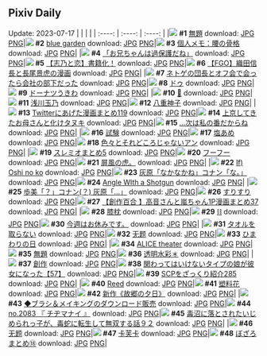 ## Pixiv Daily
Update: 2023-07-17
|      |      |      |
| :----: | :----: | :----: |
|![](https://pixiv.microyu.workers.dev/c/240x480/img-master/img/2023/07/15/16/41/24/109933004_p0_master1200.jpg) **#1** [無題](https://www.pixiv.net/artworks/109933004) download: [JPG](https://pixiv.microyu.workers.dev/img-original/img/2023/07/15/16/41/24/109933004_p0.jpg) [PNG](https://pixiv.microyu.workers.dev/img-original/img/2023/07/15/16/41/24/109933004_p0.png)|![](https://pixiv.microyu.workers.dev/c/240x480/img-master/img/2023/07/15/00/13/37/109915862_p0_master1200.jpg) **#2** [blue garden](https://www.pixiv.net/artworks/109915862) download: [JPG](https://pixiv.microyu.workers.dev/img-original/img/2023/07/15/00/13/37/109915862_p0.jpg) [PNG](https://pixiv.microyu.workers.dev/img-original/img/2023/07/15/00/13/37/109915862_p0.png)|![](https://pixiv.microyu.workers.dev/c/240x480/img-master/img/2023/07/15/07/00/09/109922488_p0_master1200.jpg) **#3** [個人メモ：腰の骨格](https://www.pixiv.net/artworks/109922488) download: [JPG](https://pixiv.microyu.workers.dev/img-original/img/2023/07/15/07/00/09/109922488_p0.jpg) [PNG](https://pixiv.microyu.workers.dev/img-original/img/2023/07/15/07/00/09/109922488_p0.png)|
|![](https://pixiv.microyu.workers.dev/c/240x480/img-master/img/2023/07/15/02/40/36/109919553_p0_master1200.jpg) **#4** [「お兄ちゃんは過保護だね」](https://www.pixiv.net/artworks/109919553) download: [JPG](https://pixiv.microyu.workers.dev/img-original/img/2023/07/15/02/40/36/109919553_p0.jpg) [PNG](https://pixiv.microyu.workers.dev/img-original/img/2023/07/15/02/40/36/109919553_p0.png)|![](https://pixiv.microyu.workers.dev/c/240x480/img-master/img/2023/07/15/00/12/19/109915807_p0_master1200.jpg) **#5** [【志乃と恋】書籍化！](https://www.pixiv.net/artworks/109915807) download: [JPG](https://pixiv.microyu.workers.dev/img-original/img/2023/07/15/00/12/19/109915807_p0.jpg) [PNG](https://pixiv.microyu.workers.dev/img-original/img/2023/07/15/00/12/19/109915807_p0.png)|![](https://pixiv.microyu.workers.dev/c/240x480/img-master/img/2023/07/15/02/53/21/109919760_p0_master1200.jpg) **#6** [【FGO】織田信長と長尾景虎の漫画](https://www.pixiv.net/artworks/109919760) download: [JPG](https://pixiv.microyu.workers.dev/img-original/img/2023/07/15/02/53/21/109919760_p0.jpg) [PNG](https://pixiv.microyu.workers.dev/img-original/img/2023/07/15/02/53/21/109919760_p0.png)|
|![](https://pixiv.microyu.workers.dev/c/240x480/img-master/img/2023/07/15/16/11/15/109932312_p0_master1200.jpg) **#7** [ネトゲの団長とオフ会で会ったら会社の部下だった](https://www.pixiv.net/artworks/109932312) download: [JPG](https://pixiv.microyu.workers.dev/img-original/img/2023/07/15/16/11/15/109932312_p0.jpg) [PNG](https://pixiv.microyu.workers.dev/img-original/img/2023/07/15/16/11/15/109932312_p0.png)|![](https://pixiv.microyu.workers.dev/c/240x480/img-master/img/2023/07/16/02/34/21/109950289_p0_master1200.jpg) **#8** [ドゥ](https://www.pixiv.net/artworks/109950289) download: [JPG](https://pixiv.microyu.workers.dev/img-original/img/2023/07/16/02/34/21/109950289_p0.jpg) [PNG](https://pixiv.microyu.workers.dev/img-original/img/2023/07/16/02/34/21/109950289_p0.png)|![](https://pixiv.microyu.workers.dev/c/240x480/img-master/img/2023/07/15/20/30/03/109938854_p0_master1200.jpg) **#9** [ドーナツうきわ](https://www.pixiv.net/artworks/109938854) download: [JPG](https://pixiv.microyu.workers.dev/img-original/img/2023/07/15/20/30/03/109938854_p0.jpg) [PNG](https://pixiv.microyu.workers.dev/img-original/img/2023/07/15/20/30/03/109938854_p0.png)|
|![](https://pixiv.microyu.workers.dev/c/240x480/img-master/img/2023/07/15/00/26/02/109916317_p0_master1200.jpg) **#10** [🧩](https://www.pixiv.net/artworks/109916317) download: [JPG](https://pixiv.microyu.workers.dev/img-original/img/2023/07/15/00/26/02/109916317_p0.jpg) [PNG](https://pixiv.microyu.workers.dev/img-original/img/2023/07/15/00/26/02/109916317_p0.png)|![](https://pixiv.microyu.workers.dev/c/240x480/img-master/img/2023/07/15/21/51/25/109941522_p0_master1200.jpg) **#11** [浅川玉乃](https://www.pixiv.net/artworks/109941522) download: [JPG](https://pixiv.microyu.workers.dev/img-original/img/2023/07/15/21/51/25/109941522_p0.jpg) [PNG](https://pixiv.microyu.workers.dev/img-original/img/2023/07/15/21/51/25/109941522_p0.png)|![](https://pixiv.microyu.workers.dev/c/240x480/img-master/img/2023/07/16/01/19/12/109948691_p0_master1200.jpg) **#12** [八重神子](https://www.pixiv.net/artworks/109948691) download: [JPG](https://pixiv.microyu.workers.dev/img-original/img/2023/07/16/01/19/12/109948691_p0.jpg) [PNG](https://pixiv.microyu.workers.dev/img-original/img/2023/07/16/01/19/12/109948691_p0.png)|
|![](https://pixiv.microyu.workers.dev/c/240x480/img-master/img/2023/07/15/12/21/35/109927643_p0_master1200.jpg) **#13** [Twitterにあげた漫画まとめ119](https://www.pixiv.net/artworks/109927643) download: [JPG](https://pixiv.microyu.workers.dev/img-original/img/2023/07/15/12/21/35/109927643_p0.jpg) [PNG](https://pixiv.microyu.workers.dev/img-original/img/2023/07/15/12/21/35/109927643_p0.png)|![](https://pixiv.microyu.workers.dev/c/240x480/img-master/img/2023/07/16/00/03/09/109946256_p0_master1200.jpg) **#14** [上京してきたお母さんと化けタヌキ](https://www.pixiv.net/artworks/109946256) download: [JPG](https://pixiv.microyu.workers.dev/img-original/img/2023/07/16/00/03/09/109946256_p0.jpg) [PNG](https://pixiv.microyu.workers.dev/img-original/img/2023/07/16/00/03/09/109946256_p0.png)|![](https://pixiv.microyu.workers.dev/c/240x480/img-master/img/2023/07/15/18/00/10/109934778_p0_master1200.jpg) **#15** [...次は私の番だからね](https://www.pixiv.net/artworks/109934778) download: [JPG](https://pixiv.microyu.workers.dev/img-original/img/2023/07/15/18/00/10/109934778_p0.jpg) [PNG](https://pixiv.microyu.workers.dev/img-original/img/2023/07/15/18/00/10/109934778_p0.png)|
|![](https://pixiv.microyu.workers.dev/c/240x480/img-master/img/2023/07/15/01/15/24/109917815_p0_master1200.jpg) **#16** [試験](https://www.pixiv.net/artworks/109917815) download: [JPG](https://pixiv.microyu.workers.dev/img-original/img/2023/07/15/01/15/24/109917815_p0.jpg) [PNG](https://pixiv.microyu.workers.dev/img-original/img/2023/07/15/01/15/24/109917815_p0.png)|![](https://pixiv.microyu.workers.dev/c/240x480/img-master/img/2023/07/16/20/30/05/109970793_p0_master1200.jpg) **#17** [塩あめ](https://www.pixiv.net/artworks/109970793) download: [JPG](https://pixiv.microyu.workers.dev/img-original/img/2023/07/16/20/30/05/109970793_p0.jpg) [PNG](https://pixiv.microyu.workers.dev/img-original/img/2023/07/16/20/30/05/109970793_p0.png)|![](https://pixiv.microyu.workers.dev/c/240x480/img-master/img/2023/07/15/00/00/18/109914989_p0_master1200.jpg) **#18** [色々とそれどころじゃないアン](https://www.pixiv.net/artworks/109914989) download: [JPG](https://pixiv.microyu.workers.dev/img-original/img/2023/07/15/00/00/18/109914989_p0.jpg) [PNG](https://pixiv.microyu.workers.dev/img-original/img/2023/07/15/00/00/18/109914989_p0.png)|
|![](https://pixiv.microyu.workers.dev/c/240x480/img-master/img/2023/07/15/21/15/22/109940339_p0_master1200.jpg) **#19** [スレミオまとめ5](https://www.pixiv.net/artworks/109940339) download: [JPG](https://pixiv.microyu.workers.dev/img-original/img/2023/07/15/21/15/22/109940339_p0.jpg) [PNG](https://pixiv.microyu.workers.dev/img-original/img/2023/07/15/21/15/22/109940339_p0.png)|![](https://pixiv.microyu.workers.dev/c/240x480/img-master/img/2023/07/16/08/35/05/109954761_p0_master1200.jpg) **#20** [フーフー](https://www.pixiv.net/artworks/109954761) download: [JPG](https://pixiv.microyu.workers.dev/img-original/img/2023/07/16/08/35/05/109954761_p0.jpg) [PNG](https://pixiv.microyu.workers.dev/img-original/img/2023/07/16/08/35/05/109954761_p0.png)|![](https://pixiv.microyu.workers.dev/c/240x480/img-master/img/2023/07/15/05/23/06/109921497_p0_master1200.jpg) **#21** [屏風の虎。](https://www.pixiv.net/artworks/109921497) download: [JPG](https://pixiv.microyu.workers.dev/img-original/img/2023/07/15/05/23/06/109921497_p0.jpg) [PNG](https://pixiv.microyu.workers.dev/img-original/img/2023/07/15/05/23/06/109921497_p0.png)|
|![](https://pixiv.microyu.workers.dev/c/240x480/img-master/img/2023/07/15/13/41/26/109929275_p0_master1200.jpg) **#22** [If) Oshi no ko](https://www.pixiv.net/artworks/109929275) download: [JPG](https://pixiv.microyu.workers.dev/img-original/img/2023/07/15/13/41/26/109929275_p0.jpg) [PNG](https://pixiv.microyu.workers.dev/img-original/img/2023/07/15/13/41/26/109929275_p0.png)|![](https://pixiv.microyu.workers.dev/c/240x480/img-master/img/2023/07/16/12/00/42/109958372_p0_master1200.jpg) **#23** [灰原「なかなかね」コナン「な。」](https://www.pixiv.net/artworks/109958372) download: [JPG](https://pixiv.microyu.workers.dev/img-original/img/2023/07/16/12/00/42/109958372_p0.jpg) [PNG](https://pixiv.microyu.workers.dev/img-original/img/2023/07/16/12/00/42/109958372_p0.png)|![](https://pixiv.microyu.workers.dev/c/240x480/img-master/img/2023/07/16/01/00/08/109948188_p0_master1200.jpg) **#24** [Angle WIth a Shotgun](https://www.pixiv.net/artworks/109948188) download: [JPG](https://pixiv.microyu.workers.dev/img-original/img/2023/07/16/01/00/08/109948188_p0.jpg) [PNG](https://pixiv.microyu.workers.dev/img-original/img/2023/07/16/01/00/08/109948188_p0.png)|
|![](https://pixiv.microyu.workers.dev/c/240x480/img-master/img/2023/07/15/17/34/31/109934175_p0_master1200.jpg) **#25** [歩美「？」コナン(？) 灰原「…」](https://www.pixiv.net/artworks/109934175) download: [JPG](https://pixiv.microyu.workers.dev/img-original/img/2023/07/15/17/34/31/109934175_p0.jpg) [PNG](https://pixiv.microyu.workers.dev/img-original/img/2023/07/15/17/34/31/109934175_p0.png)|![](https://pixiv.microyu.workers.dev/c/240x480/img-master/img/2023/07/15/07/00/03/109922477_p0_master1200.jpg) **#26** [すりすり](https://www.pixiv.net/artworks/109922477) download: [JPG](https://pixiv.microyu.workers.dev/img-original/img/2023/07/15/07/00/03/109922477_p0.jpg) [PNG](https://pixiv.microyu.workers.dev/img-original/img/2023/07/15/07/00/03/109922477_p0.png)|![](https://pixiv.microyu.workers.dev/c/240x480/img-master/img/2023/07/15/00/03/45/109915381_p0_master1200.jpg) **#27** [【創作百合 】高音さんと嵐ちゃん1P漫画まとめ37](https://www.pixiv.net/artworks/109915381) download: [JPG](https://pixiv.microyu.workers.dev/img-original/img/2023/07/15/00/03/45/109915381_p0.jpg) [PNG](https://pixiv.microyu.workers.dev/img-original/img/2023/07/15/00/03/45/109915381_p0.png)|
|![](https://pixiv.microyu.workers.dev/c/240x480/img-master/img/2023/07/16/00/01/00/109946067_p0_master1200.jpg) **#28** [膝枕](https://www.pixiv.net/artworks/109946067) download: [JPG](https://pixiv.microyu.workers.dev/img-original/img/2023/07/16/00/01/00/109946067_p0.jpg) [PNG](https://pixiv.microyu.workers.dev/img-original/img/2023/07/16/00/01/00/109946067_p0.png)|![](https://pixiv.microyu.workers.dev/c/240x480/img-master/img/2023/07/15/14/00/41/109929645_p0_master1200.jpg) **#29** [⛓](https://www.pixiv.net/artworks/109929645) download: [JPG](https://pixiv.microyu.workers.dev/img-original/img/2023/07/15/14/00/41/109929645_p0.jpg) [PNG](https://pixiv.microyu.workers.dev/img-original/img/2023/07/15/14/00/41/109929645_p0.png)|![](https://pixiv.microyu.workers.dev/c/240x480/img-master/img/2023/07/16/12/02/32/109958439_p0_master1200.jpg) **#30** [今週はお休みです。](https://www.pixiv.net/artworks/109958439) download: [JPG](https://pixiv.microyu.workers.dev/img-original/img/2023/07/16/12/02/32/109958439_p0.jpg) [PNG](https://pixiv.microyu.workers.dev/img-original/img/2023/07/16/12/02/32/109958439_p0.png)|
|![](https://pixiv.microyu.workers.dev/c/240x480/img-master/img/2023/07/16/00/02/52/109946239_p0_master1200.jpg) **#31** [タオルを取らない](https://www.pixiv.net/artworks/109946239) download: [JPG](https://pixiv.microyu.workers.dev/img-original/img/2023/07/16/00/02/52/109946239_p0.jpg) [PNG](https://pixiv.microyu.workers.dev/img-original/img/2023/07/16/00/02/52/109946239_p0.png)|![](https://pixiv.microyu.workers.dev/c/240x480/img-master/img/2023/07/15/10/12/27/109925176_p0_master1200.jpg) **#32** [无题](https://www.pixiv.net/artworks/109925176) download: [JPG](https://pixiv.microyu.workers.dev/img-original/img/2023/07/15/10/12/27/109925176_p0.jpg) [PNG](https://pixiv.microyu.workers.dev/img-original/img/2023/07/15/10/12/27/109925176_p0.png)|![](https://pixiv.microyu.workers.dev/c/240x480/img-master/img/2023/07/15/00/12/07/109915797_p0_master1200.jpg) **#33** [ひまわりの日](https://www.pixiv.net/artworks/109915797) download: [JPG](https://pixiv.microyu.workers.dev/img-original/img/2023/07/15/00/12/07/109915797_p0.jpg) [PNG](https://pixiv.microyu.workers.dev/img-original/img/2023/07/15/00/12/07/109915797_p0.png)|
|![](https://pixiv.microyu.workers.dev/c/240x480/img-master/img/2023/07/16/00/25/40/109947126_p0_master1200.jpg) **#34** [ALICE theater](https://www.pixiv.net/artworks/109947126) download: [JPG](https://pixiv.microyu.workers.dev/img-original/img/2023/07/16/00/25/40/109947126_p0.jpg) [PNG](https://pixiv.microyu.workers.dev/img-original/img/2023/07/16/00/25/40/109947126_p0.png)|![](https://pixiv.microyu.workers.dev/c/240x480/img-master/img/2023/07/15/17/05/31/109933524_p0_master1200.jpg) **#35** [無題](https://www.pixiv.net/artworks/109933524) download: [JPG](https://pixiv.microyu.workers.dev/img-original/img/2023/07/15/17/05/31/109933524_p0.jpg) [PNG](https://pixiv.microyu.workers.dev/img-original/img/2023/07/15/17/05/31/109933524_p0.png)|![](https://pixiv.microyu.workers.dev/c/240x480/img-master/img/2023/07/16/00/02/04/109946181_p0_master1200.jpg) **#36** [透明水彩＊](https://www.pixiv.net/artworks/109946181) download: [JPG](https://pixiv.microyu.workers.dev/img-original/img/2023/07/16/00/02/04/109946181_p0.jpg) [PNG](https://pixiv.microyu.workers.dev/img-original/img/2023/07/16/00/02/04/109946181_p0.png)|
|![](https://pixiv.microyu.workers.dev/c/240x480/img-master/img/2023/07/16/19/29/00/109968930_p0_master1200.jpg) **#37** [創作](https://www.pixiv.net/artworks/109968930) download: [JPG](https://pixiv.microyu.workers.dev/img-original/img/2023/07/16/19/29/00/109968930_p0.jpg) [PNG](https://pixiv.microyu.workers.dev/img-original/img/2023/07/16/19/29/00/109968930_p0.png)|![](https://pixiv.microyu.workers.dev/c/240x480/img-master/img/2023/07/15/04/01/14/109920654_p0_master1200.jpg) **#38** [関わってはいけないタイプの娘が彼女になった【57】](https://www.pixiv.net/artworks/109920654) download: [JPG](https://pixiv.microyu.workers.dev/img-original/img/2023/07/15/04/01/14/109920654_p0.jpg) [PNG](https://pixiv.microyu.workers.dev/img-original/img/2023/07/15/04/01/14/109920654_p0.png)|![](https://pixiv.microyu.workers.dev/c/240x480/img-master/img/2023/07/15/21/03/48/109939811_p0_master1200.jpg) **#39** [SCPをざっくり紹介285](https://www.pixiv.net/artworks/109939811) download: [JPG](https://pixiv.microyu.workers.dev/img-original/img/2023/07/15/21/03/48/109939811_p0.jpg) [PNG](https://pixiv.microyu.workers.dev/img-original/img/2023/07/15/21/03/48/109939811_p0.png)|
|![](https://pixiv.microyu.workers.dev/c/240x480/img-master/img/2023/07/15/11/35/06/109926627_p0_master1200.jpg) **#40** [Reed](https://www.pixiv.net/artworks/109926627) download: [JPG](https://pixiv.microyu.workers.dev/img-original/img/2023/07/15/11/35/06/109926627_p0.jpg) [PNG](https://pixiv.microyu.workers.dev/img-original/img/2023/07/15/11/35/06/109926627_p0.png)|![](https://pixiv.microyu.workers.dev/c/240x480/img-master/img/2023/07/15/00/28/13/109916379_p0_master1200.jpg) **#41** [塑料花](https://www.pixiv.net/artworks/109916379) download: [JPG](https://pixiv.microyu.workers.dev/img-original/img/2023/07/15/00/28/13/109916379_p0.jpg) [PNG](https://pixiv.microyu.workers.dev/img-original/img/2023/07/15/00/28/13/109916379_p0.png)|![](https://pixiv.microyu.workers.dev/c/240x480/img-master/img/2023/07/15/15/45/45/109931748_p0_master1200.jpg) **#42** [新作《故郷の夕日》](https://www.pixiv.net/artworks/109931748) download: [JPG](https://pixiv.microyu.workers.dev/img-original/img/2023/07/15/15/45/45/109931748_p0.jpg) [PNG](https://pixiv.microyu.workers.dev/img-original/img/2023/07/15/15/45/45/109931748_p0.png)|
|![](https://pixiv.microyu.workers.dev/c/240x480/img-master/img/2023/07/15/00/39/36/109916771_p0_master1200.jpg) **#43** [◆ブラシ＆メイキングのダウンロード販売](https://www.pixiv.net/artworks/109916771) download: [JPG](https://pixiv.microyu.workers.dev/img-original/img/2023/07/15/00/39/36/109916771_p0.jpg) [PNG](https://pixiv.microyu.workers.dev/img-original/img/2023/07/15/00/39/36/109916771_p0.png)|![](https://pixiv.microyu.workers.dev/c/240x480/img-master/img/2023/07/16/00/24/16/109947079_p0_master1200.jpg) **#44** [no.2083 『 チヂマナイ 』](https://www.pixiv.net/artworks/109947079) download: [JPG](https://pixiv.microyu.workers.dev/img-original/img/2023/07/16/00/24/16/109947079_p0.jpg) [PNG](https://pixiv.microyu.workers.dev/img-original/img/2023/07/16/00/24/16/109947079_p0.png)|![](https://pixiv.microyu.workers.dev/c/240x480/img-master/img/2023/07/15/19/31/34/109937216_p0_master1200.jpg) **#45** [毒沼に落とされたいじめられっ子が、毒蛇に転生して無双する話９２](https://www.pixiv.net/artworks/109937216) download: [JPG](https://pixiv.microyu.workers.dev/img-original/img/2023/07/15/19/31/34/109937216_p0.jpg) [PNG](https://pixiv.microyu.workers.dev/img-original/img/2023/07/15/19/31/34/109937216_p0.png)|
|![](https://pixiv.microyu.workers.dev/c/240x480/img-master/img/2023/07/16/12/58/41/109959619_p0_master1200.jpg) **#46** [无题](https://www.pixiv.net/artworks/109959619) download: [JPG](https://pixiv.microyu.workers.dev/img-original/img/2023/07/16/12/58/41/109959619_p0.jpg) [PNG](https://pixiv.microyu.workers.dev/img-original/img/2023/07/16/12/58/41/109959619_p0.png)|![](https://pixiv.microyu.workers.dev/c/240x480/img-master/img/2023/07/15/12/00/15/109927103_p0_master1200.jpg) **#47** [卡芙卡](https://www.pixiv.net/artworks/109927103) download: [JPG](https://pixiv.microyu.workers.dev/img-original/img/2023/07/15/12/00/15/109927103_p0.jpg) [PNG](https://pixiv.microyu.workers.dev/img-original/img/2023/07/15/12/00/15/109927103_p0.png)|![](https://pixiv.microyu.workers.dev/c/240x480/img-master/img/2023/07/15/07/14/10/109922665_p0_master1200.jpg) **#48** [ぼざろまとめ⑱](https://www.pixiv.net/artworks/109922665) download: [JPG](https://pixiv.microyu.workers.dev/img-original/img/2023/07/15/07/14/10/109922665_p0.jpg) [PNG](https://pixiv.microyu.workers.dev/img-original/img/2023/07/15/07/14/10/109922665_p0.png)|
